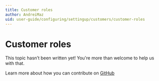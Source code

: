 ```yaml
---
title: Customer roles
author: AndreiMaz
uid: user-guide/configuring/settingup/customers/customer-roles
---
```

# Customer roles

This topic hasn’t been written yet! You're more than welcome to help us with that.

Learn more about how you can contribute on [GitHub](https://github.com/nopSolutions/nopCommerce-Docs/blob/master/CONTRIBUTING.md)